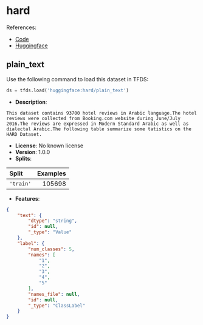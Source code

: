 # hard

References:

*   [Code](https://github.com/huggingface/datasets/blob/master/datasets/hard)
*   [Huggingface](https://huggingface.co/datasets/hard)


## plain_text


Use the following command to load this dataset in TFDS:

```python
ds = tfds.load('huggingface:hard/plain_text')
```

*   **Description**:

```
This dataset contains 93700 hotel reviews in Arabic language.The hotel reviews were collected from Booking.com website during June/July 2016.The reviews are expressed in Modern Standard Arabic as well as dialectal Arabic.The following table summarize some tatistics on the HARD Dataset.
```

*   **License**: No known license
*   **Version**: 1.0.0
*   **Splits**:

Split  | Examples
:----- | -------:
`'train'` | 105698

*   **Features**:

```json
{
    "text": {
        "dtype": "string",
        "id": null,
        "_type": "Value"
    },
    "label": {
        "num_classes": 5,
        "names": [
            "1",
            "2",
            "3",
            "4",
            "5"
        ],
        "names_file": null,
        "id": null,
        "_type": "ClassLabel"
    }
}
```


